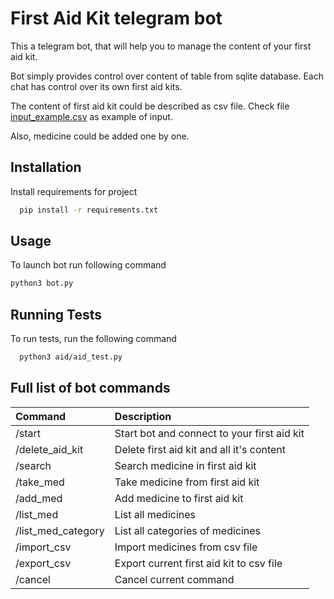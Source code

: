 
# First Aid Kit telegram bot

This a telegram bot, that will help you to manage the content of your first aid kit.

Bot simply provides control over content of table from sqlite database. Each chat has control over its own first aid kits.

The content of first aid kit could be described as csv file. Check file [input_example.csv](aid/tests/input_example.csv) as example of input.

Also, medicine could be added one by one.
 

## Installation

Install requirements for project

```bash
  pip install -r requirements.txt
```


## Usage

To launch bot run following command
```bash
python3 bot.py
```


## Running Tests

To run tests, run the following command

```bash
  python3 aid/aid_test.py
```


## Full list of bot commands

| Command            | Description                                 |
|:-------------------|:--------------------------------------------|
| /start             | Start bot and connect to your first aid kit |
| /delete_aid_kit    | Delete first aid kit and all it's content   |
| /search            | Search medicine in first aid kit            |
| /take_med          | Take medicine from first aid kit            |
| /add_med           | Add medicine to first aid kit               |
| /list_med          | List all medicines                          |
| /list_med_category | List all categories of medicines            |
| /import_csv        | Import medicines from csv file              |
| /export_csv        | Export current first aid kit to csv file    |
| /cancel            | Cancel current command                      |

    